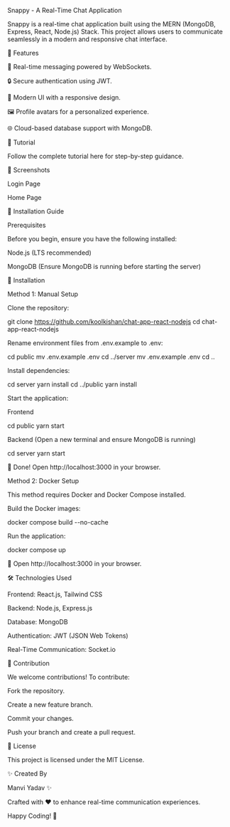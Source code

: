 Snappy - A Real-Time Chat Application

Snappy is a real-time chat application built using the MERN (MongoDB, Express, React, Node.js) Stack. This project allows users to communicate seamlessly in a modern and responsive chat interface.

📌 Features

💬 Real-time messaging powered by WebSockets.

🔒 Secure authentication using JWT.

🎨 Modern UI with a responsive design.

🖼️ Profile avatars for a personalized experience.

🌐 Cloud-based database support with MongoDB.

🎥 Tutorial

Follow the complete tutorial here for step-by-step guidance.

📸 Screenshots

Login Page



Home Page



🚀 Installation Guide

Prerequisites

Before you begin, ensure you have the following installed:

Node.js (LTS recommended)

MongoDB (Ensure MongoDB is running before starting the server)

🔧 Installation

Method 1: Manual Setup

Clone the repository:

git clone https://github.com/koolkishan/chat-app-react-nodejs
cd chat-app-react-nodejs

Rename environment files from .env.example to .env:

cd public
mv .env.example .env
cd ../server
mv .env.example .env
cd ..

Install dependencies:

cd server
yarn install
cd ../public
yarn install

Start the application:

Frontend

cd public
yarn start

Backend (Open a new terminal and ensure MongoDB is running)

cd server
yarn start

🎉 Done! Open http://localhost:3000 in your browser.

Method 2: Docker Setup

This method requires Docker and Docker Compose installed.

Build the Docker images:

docker compose build --no-cache

Run the application:

docker compose up

🎉 Open http://localhost:3000 in your browser.

🛠️ Technologies Used

Frontend: React.js, Tailwind CSS

Backend: Node.js, Express.js

Database: MongoDB

Authentication: JWT (JSON Web Tokens)

Real-Time Communication: Socket.io

🤝 Contribution

We welcome contributions! To contribute:

Fork the repository.

Create a new feature branch.

Commit your changes.

Push your branch and create a pull request.

📜 License

This project is licensed under the MIT License.

✨ Created By

Manvi Yadav ✨

Crafted with ❤️ to enhance real-time communication experiences.

Happy Coding! 🚀

